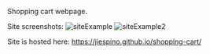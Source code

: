 Shopping cart webpage.

Site screenshots:
![siteExample](https://user-images.githubusercontent.com/77263142/128790067-41e72c41-1ec8-4343-9f77-09a237db0a50.JPG)
![siteExample2](https://user-images.githubusercontent.com/77263142/128790159-78c0d4a7-fdc6-4f45-ada6-5649de7c96a5.JPG)


Site is hosted here: https://jiespino.github.io/shopping-cart/
